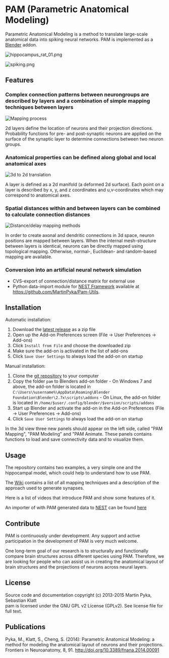 PAM (Parametric Anatomical Modeling)
====================================

Parametric Anatomical Modeling is a method to translate large-scale anatomical data into spiking neural networks.
PAM is implemented as a [Blender](http://www.blender.org) addon.

![hippocampus_rat_01.png](https://bitbucket.org/repo/EaAEne/images/3662544291-hippocampus_rat_01.png)

![spiking.png](https://bitbucket.org/repo/EaAEne/images/4173479826-spiking.png)

[blender]: http://www.blender.org

Features
--------

### Complex connection patterns between neurongroups are described by layers and a combination of simple mapping techniques between layers

![Mapping process](https://bitbucket.org/repo/EaAEne/images/3024196489-mapping.png)

2d layers define the location of neurons and their projection directions.
Probability functions for pre- and post-synaptic neurons are applied on the surface of the synaptic layer to determine connections between two neuron groups.

### Anatomical properties can be defined along global and local anatomical axes

![3d to 2d translation](https://bitbucket.org/repo/EaAEne/images/3750354801-local_global_axes.png)

A layer is defined as a 2d manifold (a deformed 2d surface).
Each point on a layer is described by x, y, and z coordinates and u,v-coordinates which may correspond to anatomical axes.

### Spatial distances within and between layers can be combined to calculate connection distances

![Distance/delay mapping methods](https://bitbucket.org/repo/EaAEne/images/730784673-delays.png)

In order to create axonal and dendritic connections in 3d space, neuron positions are mapped between layers.
When the internal mesh-structure between layers is identical, neurons can be directly mapped using topological mapping.
Otherwise, normal-, Euclidean- and random-based mapping are available.

### Conversion into an artificial neural network simulation

* CVS-export of connection/distance matrix for external use
* Python data-import module for [NEST Framework](nest) available at https://github.com/MartinPyka/Pam-Utils.

[nest]: http://www.nest-initiative.org

Installation
------------

Automatic installation: 
  1. Download the [latest release](https://github.com/MartinPyka/Parametric-Anatomical-Modeling/releases) as a zip file
  2. Open up the Add-on Preferences screen (File -> User Preferences -> Add-ons)
  3. Click `Install from File` and choose the downloaded zip
  4. Make sure the add-on is activated in the list of add-ons
  5. Click `Save User Settings` to always load the add-on on startup

Manual installation:
  1. Clone the [git repository](https://github.com/MartinPyka/Parametric-Anatomical-Modeling) to your computer
  2. Copy the folder `pam` to Blenders add-on folder
    - On Windows 7 and above, the add-on folder is located in `C:\Users\%username%\AppData\Roaming\Blender Foundation\Blender\2.7x\scripts\addons`
    - On Linux, the add-on folder is located in `/home/$user/.config/blender/$version/scripts/addons`
  3. Start up Blender and activate the add-on in the Add-on Preferences (File -> User Preferences -> Add-ons)
  5. Click `Save User Settings` to always load the add-on on startup

In the 3d view three new panels should appear on the left side, called "PAM Mapping", "PAM Modeling" and "PAM Animate. These panels contains functions to load and save connectivity data and to visualize them.


Usage
-----

The repository contains two examples, a very simple one and the hippocampal model, which could help to understand how to use PAM.

The [Wiki](https://github.com/MartinPyka/Parametric-Anatomical-Modeling/wiki) contains a list of all mapping techniques and a description of the approach used to generate synapses.

Here is a list of videos that introduce PAM and show some features of it.

An importer of with PAM generated data to [NEST](http://www.nest-initiative.org/) can be found [here](https://github.com/MartinPyka/Pam-Utils)

Contribute
----------
PAM is continuously under development. Any support and active participation in the development of PAM is very much welcome.

One long-term goal of our research is to structurally and functionally compare brain structures across different species using PAM. Therefore, we are looking for people who can assist us in creating the anatomical layout of brain structures and the projections of neurons across neural layers.

License
-------

Source code and documentation copyright (c) 2013-2015 Martin Pyka, Sebastian Klatt  
pam is licensed under the GNU GPL v2 License (GPLv2). See license file for full text.

Publications
------------
Pyka, M., Klatt, S., Cheng, S. (2014): Parametric Anatomical Modeling: a method for modeling the anatomical layout of neurons and their projections. Frontiers in Neuroanatomy, 8, 91. http://doi.org/10.3389/fnana.2014.00091


